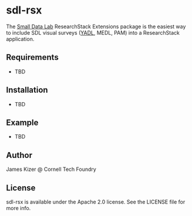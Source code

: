 # sdl-rsx

The [Small Data Lab](http://smalldata.io) ResearchStack Extensions package is the easiest way to include SDL visual surveys ([YADL](http://yadl.smalldata.io), MEDL, PAM) into a ResearchStack application.

## Requirements

 - TBD

## Installation

 - TBD

## Example

 - TBD

## Author

James Kizer @ Cornell Tech Foundry

## License

sdl-rsx is available under the Apache 2.0 license. See the LICENSE file for more info.
